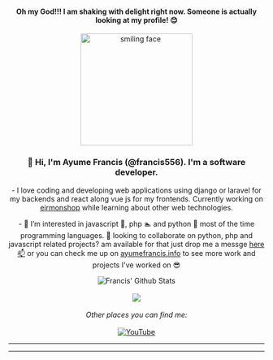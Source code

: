 <div align='center'>
    <h4> Oh my God!!! I am shaking with delight right now. Someone is actually looking at my profile! 😊 </h4>
    <img src="https://media.giphy.com/media/offRxUVDyEXFjbSnMH/giphy.gif" style="height: 220px;" alt="smiling face">
</div>
<div align='center'>
    <h3>👋 Hi, I'm Ayume Francis (@francis556). I'm a software developer.</h3> 
    <p>- I love coding and developing web applications using  django or laravel for my backends and react along vue js for my frontends. Currently working on <a href="https://eirmonshop.com" target="_blank">eirmonshop</a> while learning about other web technologies.</p>
    <p>- 👀 I’m interested in javascript 🌱, php 🏊 and python 💖 most of the time programming languages. 💞️ looking to collaborate on python, php and javascript related projects? am available for that just drop me a messge <a href="https://ayumefrancis.info/contact" target='_blank' >here 📫</a> or you can check me up on  <a href="https://ayumefrancis.info" target='_blank'>ayumefrancis.info</a> to see more work and projects I've worked on 😎 </p>
</div>

<div align="center">
    <img align="center" src="https://github-readme-stats.vercel.app/api?username=francis556&&hide=issues&show_icons=true&title_color=161e2e&icon_color=31c48d&text_color=4b5563&bg_color=f4f5f7" alt="Francis' Github Stats">
</div>
<br>
<div align='center'>
    <img align='center' src='https://github-readme-stats.vercel.app/api/top-langs/?username=francis556&hide=scss,css,less,shell,html,Hack, blade, ruby&show_icons=true&title_color=161e2e&icon_color=31c48d&text_color=4b5563&bg_color=f4f5f7'>
    <br>
    <br>
    <i>Other places you can find me:</i>
    <br>
    <br>
    <a href="https://www.youtube.com/channel/UCpUk_EERS3VSu39YMedNHlA" target="_blank"><img src="https://img.shields.io/badge/YouTube-%23E4405F.svg?&style=flat-square&logo=youtube&logoColor=white" alt="YouTube"></a>
</div>
<hr>
<hr>

